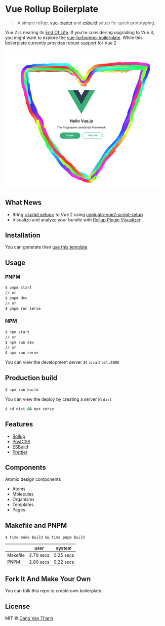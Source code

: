# Vue Rollup Boilerplate

> A simple rollup, [vue-loader](http://vuejs.github.io/vue-loader) and [esbuild](https://github.com/evanw/esbuild) setup for quick prototyping.

Vue 2 is nearing its [End Of Life](https://blog.vuejs.org/2022/03/01/vue-2-eol/). If you're considering upgrading to Vue 3, you might want to explore the [vue-turborepo-boilerplate](https://github.com/dangvanthanh/vue-turborepo-boilerplate). While this boilerplate currently provides robust support for Vue 2

![](screenshot.png)

## What News

-   Bring [&lt;script setup&gt;](https://v3.vuejs.org/api/sfc-script-setup.html#sfc-script-setup) to Vue 2 using [unplugin-vue2-script-setup](https://github.com/antfu/unplugin-vue2-script-setup)
-   Visualize and analyze your bundle with [Rollup Plugin Visualizer](https://github.com/btd/rollup-plugin-visualizer)

## Installation

You can generate then [use this template](https://github.com/dangvanthanh/vue-rollup-boilerplate/generate)

## Usage

### PNPM

```bash
$ pnpm start
// or
$ pnpm dev
// or
$ pnpm run serve
```

### NPM

```bash
$ npm start
// or
$ npm run dev
// or
$ npm run serve
```

You can view the development server at `localhost:8080`

## Production build

```bash
$ npm run build
```

You can view the deploy by creating a server in `dist`

```bash
$ cd dist && npx serve
```

## Features

-   [Rollup](https://rollupjs.org/guide/en/)
-   [PostCSS](https://postcss.org/)
-   [ESBuild](https://github.com/evanw/esbuild)
-   [Prettier](https://prettier.io/)

## Components

Atomic design components

-   Atoms
-   Molecules
-   Organisms
-   Templates
-   Pages

## Makefile and PNPM

```shell
$ time make build && time pnpm build
```

|          | user      | system    |
| -------- | --------- | --------- |
| Makefile | 2.79 secs | 0.25 secs |
| PNPM     | 2.80 secs | 0.22 secs |

## Fork It And Make Your Own

You can folk this repo to create own boilerplate.

## License

MIT © [Dang Van Thanh](https://dangthanh.org)
